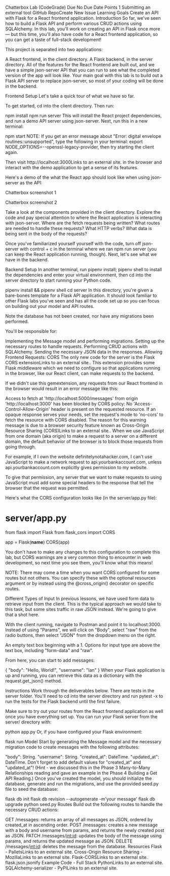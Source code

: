 Chatterbox Lab (CodeGrade)
Due No Due Date Points 1 Submitting an external tool
GitHub RepoCreate New Issue
Learning Goals
Create an API with Flask for a React frontend application.
Introduction
So far, we've seen how to build a Flask API and perform various CRUD actions using SQLAlchemy. In this lab, you'll work on creating an API in Flask once more — but this time, you'll also have code for a React frontend application, so you can get a taste of full-stack development!

This project is separated into two applications:

A React frontend, in the client directory.
A Flask backend, in the server directory.
All of the features for the React frontend are built out, and we have a simple json-server API that you can run to see what the completed version of the app will look like. Your main goal with this lab is to build out a Flask API server to replace json-server, so most of your coding will be done in the backend.

Frontend Setup
Let's take a quick tour of what we have so far.

To get started, cd into the client directory. Then run:

 npm install
 npm run server
This will install the React project dependencies, and run a demo API server using json-server. Next, run this in a new terminal:

 npm start
NOTE: If you get an error message about "Error: digital envelope routines::unsupported", type the following in your terminal: export NODE_OPTIONS=--openssl-legacy-provider, then try starting the client again.

Then visit http://localhost:3000Links to an external site. in the browser and interact with the demo application to get a sense of its features.

Here's a demo of the what the React app should look like when using json-server as the API:

Chatterbox screenshot
1

Chatterbox screenshot
2

Take a look at the components provided in the client directory. Explore the code and pay special attention to where the React application is interacting with json-server. Where are the fetch requests being written? What routes are needed to handle these requests? What HTTP verbs? What data is being sent in the body of the requests?

Once you've familiarized yourself yourself with the code, turn off json-server with control + c in the terminal where we ran npm run server (you can keep the React application running, though). Next, let's see what we have in the backend.

Backend Setup
In another terminal, run pipenv install; pipenv shell to install the dependencies and enter your virtual environment, then cd into the server directory to start running your Python code.

pipenv install  && pipenv shell
cd server
In this directory, you're given a bare-bones template for a Flask API application. It should look familiar to other Flask labs you've seen and has all the code set up so you can focus on building out your model and API routes.

Note the database has not been created, nor have any migrations been performed.

You'll be responsible for:

Implementing the Message model and performing migrations.
Setting up the necessary routes to handle requests.
Performing CRUD actions with SQLAlchemy.
Sending the necessary JSON data in the responses.
Allowing Frontend Requests: CORS
The only new code for the server is the Flask CORS extensionLinks to an external site.. This extension provides some Flask middleware which we need to configure so that applications running in the browser, like our React client, can make requests to the backend.

If we didn't use this gemextension, any requests from our React frontend in the browser would result in an error message like this:

Access to fetch at 'http://localhost:5000/messages' from origin
'http://localhost:3000' has been blocked by CORS policy: No
'Access-Control-Allow-Origin' header is present on the requested resource. If an
opaque response serves your needs, set the request's mode to 'no-cors' to fetch
the resource with CORS disabled.
The reason for this warning message is due to a browser security feature known as Cross-Origin Resource Sharing (CORS)Links to an external site.. When we use JavaScript from one domain (aka origin) to make a request to a server on a different domain, the default behavior of the browser is to block those requests from going through.

For example, if I own the website definitelynotahacker.com, I can't use JavaScript to make a network request to api.yourbankaccount.com, unless api.yourbankaccount.com explicitly gives permission to my website.

To give that permission, any server that we want to make requests to using JavaScript must add some special headers to the response that tell the browser that the request was permitted.

Here's what the CORS configuration looks like (in the server/app.py file):

# server/app.py

from flask import Flask
from flask_cors import CORS

app = Flask(__name__)
CORS(app)

You don't have to make any changes to this configuration to complete this lab, but CORS warnings are a very common thing to encounter in web development, so next time you see them, you'll know what this means!

NOTE: There may come a time when you want CORS configured for some routes but not others. You can specify these with the optional resources argument or by instead using the @cross_origin() decorator on specific routes.

Different Types of Input
In previous lessons, we have used form data to retrieve input from the client. This is the typical approach we would take to this task, but some sites traffic in raw JSON instead. We're going to give that a shot here.

With the client running, navigate to Postman and point it to localhost:3000. Instead of using "Params", we will click on "Body", select "raw" from the radio buttons, then select "JSON" from the dropdown menu on the right.

An empty text box beginning with a 1. Options for input type are above the
text box, including "form-data" and "raw".

From here, you can start to add messages:

{
  "body": "Hello, World!",
  "username": "Ian"
}
When your Flask application is up and running, you can retrieve this data as a dictionary with the request.get_json() method.

Instructions
Work through the deliverables below. There are tests in the server folder. You'll need to cd into the server directory and run pytest -x to run the tests for the Flask backend until the first failure.

Make sure to try out your routes from the React frontend application as well once you have everything set up. You can run your Flask server from the server/ directory with:

 python app.py
Or, if you have configured your Flask environment:

 flask run
Model
Start by generating the Message model and the necessary migration code to create messages with the following attributes:

"body": String.
"username": String.
"created_at": DateTime.
"updated_at": DateTime.
Don't forget to add default values for "created_at" and "updated_at"!
(Hint - we discussed this in the Phase 3 Many-to-Many Relationships reading and gave an example in the Phase 4 Building a Get API Reading.)
Once you've created the model, you should initialize the database, generate and run the migrations, and use the provided seed.py file to seed the database:

 flask db init
 flask db revision --autogenerate -m'your message'
 flask db upgrade
 python seed.py
Routes
Build out the following routes to handle the necessary CRUD actions:

GET /messages: returns an array of all messages as JSON, ordered by created_at in ascending order.
POST /messages: creates a new message with a body and username from params, and returns the newly created post as JSON.
PATCH /messages/<int:id>: updates the body of the message using params, and returns the updated message as JSON.
DELETE /messages/<int:id>: deletes the message from the database.
Resources
Flask - PalletsLinks to an external site.
Cross-Origin Resource Sharing - MozillaLinks to an external site.
Flask-CORSLinks to an external site.
flask.json.jsonify Example Code - Full Stack PythonLinks to an external site.
SQLAlchemy-serializer - PyPILinks to an external site.